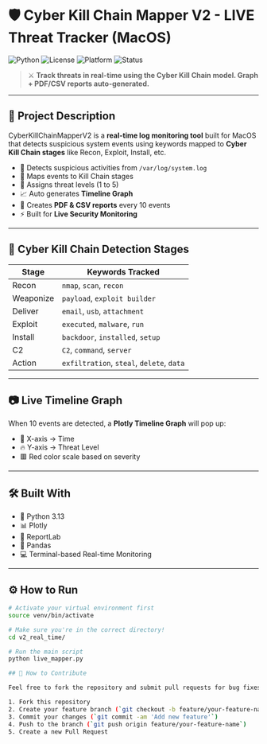 # 🛡️ Cyber Kill Chain Mapper V2 - LIVE Threat Tracker (MacOS)

![Python](https://img.shields.io/badge/python-3.13-blue.svg)
![License](https://img.shields.io/badge/license-MIT-green.svg)
![Platform](https://img.shields.io/badge/platform-MacOS-lightgrey.svg)
![Status](https://img.shields.io/badge/status-LIVE-red.svg)

> ⚔️ **Track threats in real-time using the Cyber Kill Chain model. Graph + PDF/CSV reports auto-generated.**

---

## 🚀 Project Description

CyberKillChainMapperV2 is a **real-time log monitoring tool** built for MacOS that detects suspicious system events using keywords mapped to **Cyber Kill Chain stages** like Recon, Exploit, Install, etc.

- 🔴 Detects suspicious activities from `/var/log/system.log`
- 📍 Maps events to Kill Chain stages
- 🧠 Assigns threat levels (1 to 5)
- 📈 Auto generates **Timeline Graph**
- 🧾 Creates **PDF & CSV reports** every 10 events
- ⚡ Built for **Live Security Monitoring**

---

## 🔐 Cyber Kill Chain Detection Stages

| Stage        | Keywords Tracked                                  |
|--------------|---------------------------------------------------|
| Recon        | `nmap`, `scan`, `recon`                           |
| Weaponize    | `payload`, `exploit builder`                      |
| Deliver      | `email`, `usb`, `attachment`                      |
| Exploit      | `executed`, `malware`, `run`                      |
| Install      | `backdoor`, `installed`, `setup`                  |
| C2           | `C2`, `command`, `server`                         |
| Action       | `exfiltration`, `steal`, `delete`, `data`         |

---

## 📷 Live Timeline Graph

When 10 events are detected, a **Plotly Timeline Graph** will pop up:

- 📍 X-axis → Time
- 🔥 Y-axis → Threat Level
- 🟥 Red color scale based on severity

---

## 🛠️ Built With

- 🐍 Python 3.13
- 📊 Plotly
- 📄 ReportLab
- 🐼 Pandas
- 💻 Terminal-based Real-time Monitoring

---

## ⚙️ How to Run

```bash
# Activate your virtual environment first
source venv/bin/activate

# Make sure you're in the correct directory!
cd v2_real_time/

# Run the main script
python live_mapper.py

## 📝 How to Contribute

Feel free to fork the repository and submit pull requests for bug fixes, new features, or enhancements.

1. Fork this repository
2. Create your feature branch (`git checkout -b feature/your-feature-name`)
3. Commit your changes (`git commit -am 'Add new feature'`)
4. Push to the branch (`git push origin feature/your-feature-name`)
5. Create a new Pull Request
